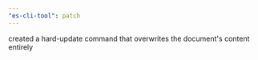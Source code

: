 ```yaml
---
"es-cli-tool": patch
---
```


created a hard-update command that overwrites the document's content entirely
